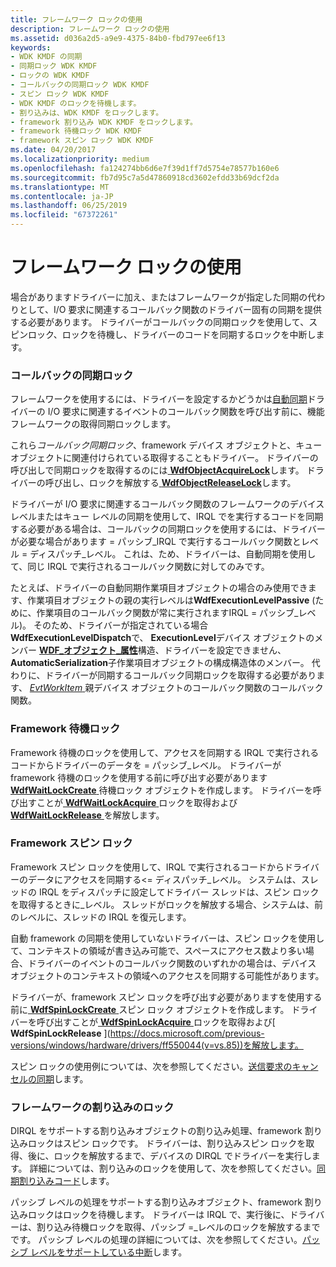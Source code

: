 ```yaml
---
title: フレームワーク ロックの使用
description: フレームワーク ロックの使用
ms.assetid: d036a2d5-a9e9-4375-84b0-fbd797ee6f13
keywords:
- WDK KMDF の同期
- 同期ロック WDK KMDF
- ロックの WDK KMDF
- コールバックの同期ロック WDK KMDF
- スピン ロック WDK KMDF
- WDK KMDF のロックを待機します。
- 割り込みは、WDK KMDF をロックします。
- framework 割り込み WDK KMDF をロックします。
- framework 待機ロック WDK KMDF
- framework スピン ロック WDK KMDF
ms.date: 04/20/2017
ms.localizationpriority: medium
ms.openlocfilehash: fa124274bb6d6e7f39d1ff7d5754e78577b160e6
ms.sourcegitcommit: fb7d95c7a5d47860918cd3602efdd33b69dcf2da
ms.translationtype: MT
ms.contentlocale: ja-JP
ms.lasthandoff: 06/25/2019
ms.locfileid: "67372261"
---
```

# <a name="using-framework-locks"></a>フレームワーク ロックの使用


場合がありますドライバーに加え、またはフレームワークが指定した同期の代わりとして、I/O 要求に関連するコールバック関数のドライバー固有の同期を提供する必要があります。 ドライバーがコールバックの同期ロックを使用して、スピンロック、ロックを待機し、ドライバーのコードを同期するロックを中断します。

### <a name="callback-synchronization-locks"></a>コールバックの同期ロック

フレームワークを使用するには、ドライバーを設定するかどうかは[自動同期](using-automatic-synchronization.md)ドライバーの I/O 要求に関連するイベントのコールバック関数を呼び出す前に、機能フレームワークの取得同期ロックします。

これら*コールバック同期ロック*、framework デバイス オブジェクトと、キュー オブジェクトに関連付けられている取得することもドライバー。 ドライバーの呼び出しで同期ロックを取得するのには[ **WdfObjectAcquireLock**](https://msdn.microsoft.com/library/windows/hardware/ff548721)します。 ドライバーの呼び出し、ロックを解放する[ **WdfObjectReleaseLock**](https://msdn.microsoft.com/library/windows/hardware/ff548765)します。

ドライバーが I/O 要求に関連するコールバック関数のフレームワークのデバイス レベルまたはキュー レベルの同期を使用して、IRQL でを実行するコードを同期する必要がある場合は、コールバックの同期ロックを使用するには、ドライバーが必要な場合があります = パッシブ\_IRQL で実行するコールバック関数とレベル = ディスパッチ\_レベル。 これは、ため、ドライバーは、自動同期を使用して、同じ IRQL で実行されるコールバック関数に対してのみです。

たとえば、ドライバーの自動同期作業項目オブジェクトの場合のみ使用できます、作業項目オブジェクトの親の実行レベルは**WdfExecutionLevelPassive** (ために、作業項目のコールバック関数が常に実行されますIRQL = パッシブ\_レベル)。 そのため、ドライバーが指定されている場合**WdfExecutionLevelDispatch**で、 **ExecutionLevel**デバイス オブジェクトのメンバー [ **WDF\_オブジェクト\_属性**](https://docs.microsoft.com/windows-hardware/drivers/ddi/content/wdfobject/ns-wdfobject-_wdf_object_attributes)構造、ドライバーを設定できません、 **AutomaticSerialization**子作業項目オブジェクトの構成構造体のメンバー。 代わりに、ドライバーが同期するコールバック同期ロックを取得する必要があります、 [ *EvtWorkItem* ](https://docs.microsoft.com/windows-hardware/drivers/ddi/content/wdfworkitem/nc-wdfworkitem-evt_wdf_workitem)親デバイス オブジェクトのコールバック関数のコールバック関数。

### <a name="framework-wait-locks"></a>Framework 待機ロック

Framework 待機のロックを使用して、アクセスを同期する IRQL で実行されるコードからドライバーのデータを = パッシブ\_レベル。 ドライバーが framework 待機のロックを使用する前に呼び出す必要があります[ **WdfWaitLockCreate** ](https://docs.microsoft.com/windows-hardware/drivers/ddi/content/wdfsync/nf-wdfsync-wdfwaitlockcreate)待機ロック オブジェクトを作成します。 ドライバーを呼び出すことが[ **WdfWaitLockAcquire** ](https://msdn.microsoft.com/library/windows/hardware/ff551168)ロックを取得および[ **WdfWaitLockRelease** ](https://docs.microsoft.com/windows-hardware/drivers/ddi/content/wdfsync/nf-wdfsync-wdfwaitlockrelease)を解放します。

### <a href="" id="framework-spin-locks"></a> Framework スピン ロック

Framework スピン ロックを使用して、IRQL で実行されるコードからドライバーのデータにアクセスを同期する&lt;= ディスパッチ\_レベル。 システムは、スレッドの IRQL をディスパッチに設定してドライバー スレッドは、スピン ロックを取得するときに\_レベル。 スレッドがロックを解放する場合、システムは、前のレベルに、スレッドの IRQL を復元します。

自動 framework の同期を使用していないドライバーは、スピン ロックを使用して、コンテキストの領域が書き込み可能で、スペースにアクセス数より多い場合、ドライバーのイベントのコールバック関数のいずれかの場合は、デバイス オブジェクトのコンテキストの領域へのアクセスを同期する可能性があります。

ドライバーが、framework スピン ロックを呼び出す必要がありますを使用する前に[ **WdfSpinLockCreate** ](https://docs.microsoft.com/windows-hardware/drivers/ddi/content/wdfsync/nf-wdfsync-wdfspinlockcreate)スピン ロック オブジェクトを作成します。 ドライバーを呼び出すことが[ **WdfSpinLockAcquire** ](https://docs.microsoft.com/previous-versions/windows/hardware/drivers/ff550040(v=vs.85))ロックを取得および[ **WdfSpinLockRelease** ](https://docs.microsoft.com/previous-versions/windows/hardware/drivers/ff550044(v=vs.85))を解放します。

スピン ロックの使用例については、次を参照してください。[送信要求のキャンセルの同期](synchronizing-cancellation-of-sent-requests.md)します。

### <a name="framework-interrupt-locks"></a>フレームワークの割り込みのロック

DIRQL をサポートする割り込みオブジェクトの割り込み処理、framework 割り込みロックはスピン ロックです。 ドライバーは、割り込みスピン ロックを取得、後に、ロックを解放するまで、デバイスの DIRQL でドライバーを実行します。 詳細については、割り込みのロックを使用して、次を参照してください。[同期割り込みコード](synchronizing-interrupt-code.md)します。

パッシブ レベルの処理をサポートする割り込みオブジェクト、framework 割り込みロックはロックを待機します。 ドライバーは IRQL で、実行後に、ドライバーは、割り込み待機ロックを取得、パッシブ =\_レベルのロックを解放するまでです。 パッシブ レベルの処理の詳細については、次を参照してください。[パッシブ レベルをサポートしている中断](supporting-passive-level-interrupts.md)します。

 

 





